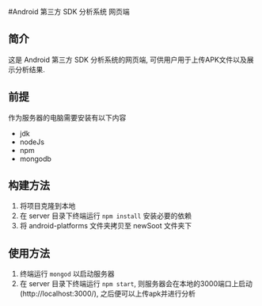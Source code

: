 #Android 第三方 SDK 分析系统 网页端

## 简介
这是 Android 第三方 SDK 分析系统的网页端, 可供用户用于上传APK文件以及展示分析结果.

## 前提
作为服务器的电脑需要安装有以下内容

* jdk
* nodeJs
* npm
* mongodb

## 构建方法
1. 将项目克隆到本地
2. 在 server 目录下终端运行 `npm install` 安装必要的依赖
3. 将 android-platforms 文件夹拷贝至 newSoot 文件夹下

## 使用方法
1. 终端运行 `mongod` 以启动服务器
2. 在 server 目录下终端运行 `npm start`, 则服务器会在本地的3000端口上启动(http://localhost:3000/),  之后便可以上传apk并进行分析